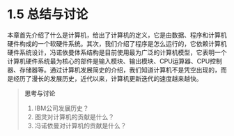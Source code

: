 # 1.5 总结与讨论

本章首先介绍了什么是计算机，给出了计算机的定义，它是由数据、程序和计算机硬件构成的一个软硬件系统。其次，我们介绍了程序是怎么运行的，它依赖计算机硬件系统设计，冯诺依曼体系结构是目前使用最为广泛的计算机模型，它表明一个计算机硬件系统最为核心的部件是输入模块、输出模块、CPU运算器、CPU控制器、存储器等。通过计算机发展简史的介绍，我们知道计算机不是凭空出现的，而是经历了漫长的发展历史，近代以来，计算机更新迭代的速度越来越快。

>  **思考与讨论**
>
>  1. IBM公司发展历史？
>  2. 图灵对计算机的贡献是什么？
>  3. 冯诺依曼对计算机的贡献是什么？